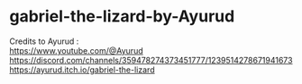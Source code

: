 # gabriel-the-lizard-by-Ayurud

Credits to Ayurud :<br>
https://www.youtube.com/@Ayurud <br>
https://discord.com/channels/359478274373451777/1239514278671941673 <br>
https://ayurud.itch.io/gabriel-the-lizard
